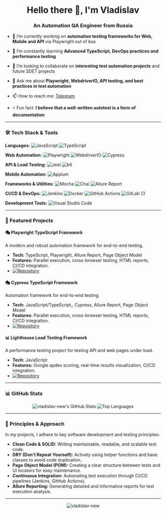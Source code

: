 <h1 align="center">Hello there 👋, I'm Vladislav</h1>
<h3 align="center">An Automation QA Engineer from Russia</h3>

- 🔭 I’m currently working on **automation testing frameworks for Web, Mobile and API** via Playwright out of box

- 🌱 I’m constantly learning **Advanced TypeScript, DevOps practices and performance testing**

- 👯 I’m looking to collaborate on **interesting test automation projects** and future SDET projects

- 💬 Ask me about **Playwright, WebdriverIO, API testing, and best practices in test automation**

- 📫 How to reach me: [Telegram](@soother63)

- ⚡ Fun fact: **I believe that a well-written autotest is a form of documentation**

---

### 🛠️ Tech Stack & Tools

**Languages:**
![JavaScript](https://img.shields.io/badge/JavaScript-F7DF1E?style=for-the-badge&logo=javascript&logoColor=black)
![TypeScript](https://img.shields.io/badge/TypeScript-007ACC?style=for-the-badge&logo=typescript&logoColor=white)

**Web Automation:**
![Playwright](https://img.shields.io/badge/Playwright-2EAD33?style=for-the-badge&logo=Playwright&logoColor=white)
![WebdriverIO](https://img.shields.io/badge/WebdriverIO-EA5906?style=for-the-badge&logo=webdriverio&logoColor=white)
![Cypress](https://img.shields.io/badge/Cypress-69D3A7?logo=cypress&logoColor=fff)

**API & Load Testing:**
![Jest](https://img.shields.io/badge/Jest-C21325?logo=jest&logoColor=fff)
![k6](https://img.shields.io/badge/k6-7D64FF?style=for-the-badge&logo=k6&logoColor=white)

**Mobile Automation:**
![Appium](https://img.shields.io/badge/Appium-0D8EBB?style=for-the-badge)

**Frameworks & Utilities:**
![Mocha](https://img.shields.io/badge/Mocha-8D6748?style=for-the-badge&logo=mocha&logoColor=white)
![Chai](https://img.shields.io/badge/Chai-A30701?style=for-the-badge&logo=chai&logoColor=white)
![Allure Report](https://img.shields.io/badge/Allure_Report-FF6A00?style=for-the-badge)

**CI/CD & DevOps:**
![Jenkins](https://img.shields.io/badge/Jenkins-D24939?style=for-the-badge&logo=jenkins&logoColor=white)
![Docker](https://img.shields.io/badge/Docker-2496ED?style=for-the-badge&logo=docker&logoColor=white)
![GitHub Actions](https://img.shields.io/badge/GitHub_Actions-2088FF?style=for-the-badge&logo=githubactions&logoColor=white)
![GitLab CI](https://img.shields.io/badge/GitLab%20CI-FC6D26?logo=gitlab&logoColor=fff)

**Development Tools:**
![Visual Studio Code](https://img.shields.io/badge/VS_Code-007ACC?style=for-the-badge&logo=visual-studio-code&logoColor=white)

---

### 📁 Featured Projects

#### 🎭 Playwright TypeScript Framework
A modern and robust automation framework for end-to-end testing.
- **Tech:** TypeScript, Playwright, Allure Report, Page Object Model
- **Features:** Parallel execution, cross-browser testing, HTML reports, CI/CD integration.
- [![Repository](https://img.shields.io/badge/View_Repository-181717?style=flat-square&logo=github&logoColor=white)](https://github.com/Vladislav-new/playwrightDemo)

#### 🎭 Cypress TypeScript Framework
Automation framework for end-to-end testing.
- **Tech:** JavaScript/TypeScript,, Cypress, Allure Report, Page Object Model
- **Features:** Parallel execution, cross-browser testing, HTML reports, CI/CD integration.
- [![Repository](https://img.shields.io/badge/View_Repository-181717?style=flat-square&logo=github&logoColor=white)](https://github.com/Vladislav-new/cypressDemo)

#### 📊 Lighthouse Load Testing Framework
A performance testing project for testing API and web pages under load.
- **Tech:** JavaScript
- **Features:** Google apdex scoring, real-time results visualization, CI/CD integration.
- [![Repository](https://img.shields.io/badge/View_Repository-181717?style=flat-square&logo=github&logoColor=white)](https://github.com/Vladislav-new/lighthouseReports)

---

### 📊 GitHub Stats

<p align="center">
  <img src="https://github-readme-stats.vercel.app/api?username=vladislav-new&show_icons=true&theme=radical" alt="vladislav-new's GitHub Stats" />
  <img src="https://github-readme-stats.vercel.app/api/top-langs/?username=vladislav-new&layout=compact&theme=radical" alt="Top Languages" />
</p>

---

### 🤝 Principles & Approach

In my projects, I adhere to key software development and testing principles:

*   **Clean Code & SOLID:** Writing maintainable, readable, and scalable test code.
*   **DRY (Don't Repeat Yourself):** Actively using helper functions and base classes to avoid code duplication.
*   **Page Object Model (POM):** Creating a clear structure between tests and UI locators for easy maintenance.
*   **Continuous Integration:** Automating test execution through CI/CD pipelines (Jenkins, GitHub Actions).
*   **Allure Reporting:** Generating detailed and informative reports for test execution analysis.

---

<p align="center">
  <img src="https://komarev.com/ghpvc/?username=vladislav-new&label=Profile%20views&color=0e75b6&style=flat" alt="vladislav-new" />
</p>
